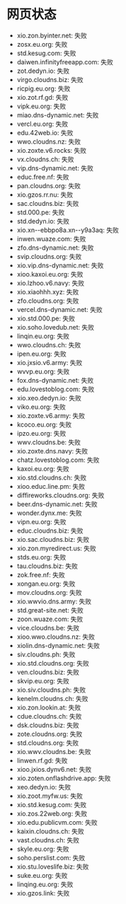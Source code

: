 # 网页状态
- xio.zon.byinter.net: 失败
- zosx.eu.org: 失败
- std.kesug.com: 失败
- daiwen.infinityfreeapp.com: 失败
- zot.dedyn.io: 失败
- virgo.cloudns.biz: 失败
- ricpig.eu.org: 失败
- xio.zot.rf.gd: 失败
- vipk.eu.org: 失败
- miao.dns-dynamic.net: 失败
- vercl.eu.org: 失败
- edu.42web.io: 失败
- wwo.cloudns.nz: 失败
- xio.zoxte.v6.rocks: 失败
- vx.cloudns.ch: 失败
- vip.dns-dynamic.net: 失败
- educ.free.nf: 失败
- pan.cloudns.org: 失败
- xio.gzos.rr.nu: 失败
- sac.cloudns.biz: 失败
- std.000.pe: 失败
- std.dedyn.io: 失败
- xio.xn--ebbpo8a.xn--y9a3aq: 失败
- inwen.wuaze.com: 失败
- zfo.dns-dynamic.net: 失败
- svip.cloudns.org: 失败
- xio.vip.dns-dynamic.net: 失败
- xioo.kaxoi.eu.org: 失败
- xio.lzhoo.v6.navy: 失败
- xio.xiaohhh.xyz: 失败
- zfo.cloudns.org: 失败
- vercel.dns-dynamic.net: 失败
- xio.std.000.pe: 失败
- xio.soho.lovedub.net: 失败
- linqin.eu.org: 失败
- wwo.cloudns.ch: 失败
- ipen.eu.org: 失败
- xio.jxsio.v6.army: 失败
- wvvp.eu.org: 失败
- fox.dns-dynamic.net: 失败
- edu.lovestoblog.com: 失败
- xio.xeo.dedyn.io: 失败
- viko.eu.org: 失败
- xio.zoxte.v6.army: 失败
- kcoco.eu.org: 失败
- ipzo.eu.org: 失败
- wwv.cloudns.be: 失败
- xio.zoxte.dns.navy: 失败
- chatz.lovestoblog.com: 失败
- kaxoi.eu.org: 失败
- xio.std.cloudns.ch: 失败
- xioo.educ.line.pm: 失败
- diffireworks.cloudns.org: 失败
- beer.dns-dynamic.net: 失败
- wonder.dynx.me: 失败
- vipn.eu.org: 失败
- educ.cloudns.biz: 失败
- xio.sac.cloudns.biz: 失败
- xio.zon.myredirect.us: 失败
- stds.eu.org: 失败
- tau.cloudns.biz: 失败
- zok.free.nf: 失败
- xongan.eu.org: 失败
- mov.cloudns.org: 失败
- xio.wwvio.dns.army: 失败
- std.great-site.net: 失败
- zoon.wuaze.com: 失败
- vice.cloudns.be: 失败
- xioo.wwo.cloudns.nz: 失败
- xiolin.dns-dynamic.net: 失败
- siv.cloudns.ph: 失败
- xio.std.cloudns.org: 失败
- ven.cloudns.biz: 失败
- skvip.eu.org: 失败
- xio.siv.cloudns.ph: 失败
- kenelm.cloudns.ch: 失败
- xio.zon.lookin.at: 失败
- cdue.cloudns.ch: 失败
- dsk.cloudns.biz: 失败
- zote.cloudns.org: 失败
- std.cloudns.org: 失败
- xio.wwv.cloudns.be: 失败
- linwen.rf.gd: 失败
- xioo.jxios.dynv6.net: 失败
- xio.zoten.onflashdrive.app: 失败
- xeo.dedyn.io: 失败
- xio.zoot.myfw.us: 失败
- xio.std.kesug.com: 失败
- xio.zos.22web.org: 失败
- xio.edu.publicvm.com: 失败
- kaixin.cloudns.ch: 失败
- vast.cloudns.ch: 失败
- skyle.eu.org: 失败
- soho.perslist.com: 失败
- xio.stu.loveslife.biz: 失败
- suke.eu.org: 失败
- linqing.eu.org: 失败
- xio.gzos.link: 失败
